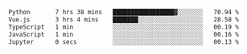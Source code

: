 <!--START_SECTION:waka-->

```txt
Python       7 hrs 38 mins   █████████████████▓░░░░░░░   70.94 %
Vue.js       3 hrs 4 mins    ███████░░░░░░░░░░░░░░░░░░   28.58 %
TypeScript   1 min           ░░░░░░░░░░░░░░░░░░░░░░░░░   00.19 %
JavaScript   1 min           ░░░░░░░░░░░░░░░░░░░░░░░░░   00.16 %
Jupyter      0 secs          ░░░░░░░░░░░░░░░░░░░░░░░░░   00.13 %
```

<!--END_SECTION:waka-->
